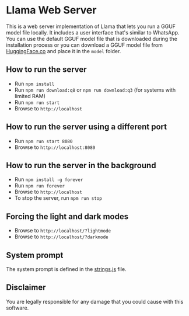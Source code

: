 # Llama Web Server

This is a web server implementation of Llama that lets you run a GGUF model file locally. It includes a user interface that's similar to WhatsApp. You can use the default GGUF model file that is downloaded during the installation process or you can download a GGUF model file from [HuggingFace.co](https://huggingface.co) and place it in the `model` folder.

## How to run the server

- Run `npm install`
- Run `npm run download:q8` or `npm run download:q3` (for systems with limited RAM)
- Run `npm run start`
- Browse to `http://localhost`

## How to run the server using a different port

- Run `npm run start 8080`
- Browse to `http://localhost:8080`

## How to run the server in the background

- Run `npm install -g forever`
- Run `npm run forever`
- Browse to `http://localhost`
- To stop the server, run `npm run stop`

## Forcing the light and dark modes

- Browse to `http://localhost/?lightmode`
- Browse to `http://localhost/?darkmode`

## System prompt

The system prompt is defined in the [strings.js](https://github.com/lrusso/LlamaWebServer/blob/main/src/public/strings.js#L7) file.

## Disclaimer

You are legally responsible for any damage that you could cause with this software.
